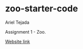 # zoo-starter-code
Ariel Tejada

Assignment 1 - Zoo.

[Website link](https://arieltejada.github.io/CS39548-assignment1/index.html)
